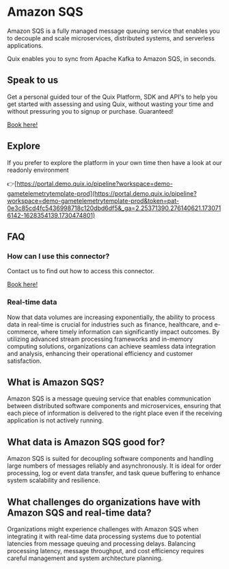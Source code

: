 <!--[tech-name]-->
# Amazon SQS

<!--[blurb-about-tech]-->
Amazon SQS is a fully managed message queuing service that enables you to decouple and scale microservices, distributed systems, and serverless applications.

Quix enables you to sync from Apache Kafka <span id="to_or_from">to</span> <span id="techname">Amazon SQS</span>, in seconds.

## Speak to us

Get a personal guided tour of the Quix Platform, SDK and API's to help you get started with assessing and using Quix, without wasting your time and without pressuring you to signup or purchase. Guaranteed!

[Book here!](https://share.hsforms.com/1iW0TmZzKQMChk0lxd_tGiw4yjw2?__hstc=175542013.19c333c2ae8002be5fbc6a17a447e442.1730474801833.1730474801833.1730716142494.2&__hssc=175542013.2.1730716142494&__hsfp=3927774151)

## Explore

If you prefer to explore the platform in your own time then have a look at our readonly environment

👉[https://portal.demo.quix.io/pipeline?workspace=demo-gametelemetrytemplate-prod](https://portal.demo.quix.io/pipeline?workspace=demo-gametelemetrytemplate-prod&token=pat-0e3c85cd4fc5436998718c120dbd6df5&_ga=2.25371390.276140621.1730716142-1628354139.1730474801)

## FAQ 

### How can I use this connector?

Contact us to find out how to access this connector.

[Book here!](https://share.hsforms.com/1iW0TmZzKQMChk0lxd_tGiw4yjw2?__hstc=175542013.19c333c2ae8002be5fbc6a17a447e442.1730474801833.1730474801833.1730716142494.2&__hssc=175542013.2.1730716142494&__hsfp=3927774151)

### Real-time data

Now that data volumes are increasing exponentially, the ability to process data in real-time is crucial for industries such as finance, healthcare, and e-commerce, where timely information can significantly impact outcomes. By utilizing advanced stream processing frameworks and in-memory computing solutions, organizations can achieve seamless data integration and analysis, enhancing their operational efficiency and customer satisfaction.

## What is <span id="techname">Amazon SQS</span>?

<!--[tech-seo-text]-->
Amazon SQS is a message queuing service that enables communication between distributed software components and microservices, ensuring that each piece of information is delivered to the right place even if the receiving application is not actively running.

## What data is <span id="techname">Amazon SQS</span> good for?

<!--[tech-data-seo-text]-->
Amazon SQS is suited for decoupling software components and handling large numbers of messages reliably and asynchronously. It is ideal for order processing, log or event data transfer, and task queue buffering to enhance system scalability and resilience.

## What challenges do organizations have with <span id="techname">Amazon SQS</span> and real-time data?

<!--[tech-challenges-seo-text]-->
Organizations might experience challenges with Amazon SQS when integrating it with real-time data processing systems due to potential latencies from message queuing and processing delays. Balancing processing latency, message throughput, and cost efficiency requires careful management and system architecture planning.